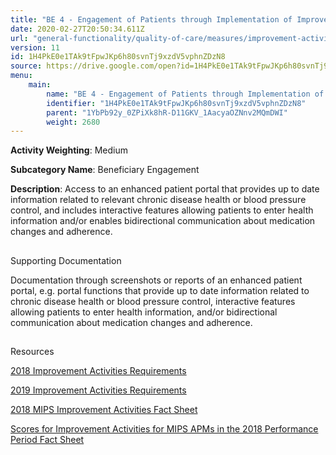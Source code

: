 ```yaml
---
title: "BE 4 - Engagement of Patients through Implementation of Improvements in Patient Portal"
date: 2020-02-27T20:50:34.611Z
url: "general-functionality/quality-of-care/measures/improvement-activities-measures/2018-improvement-acti_74.html"
version: 11
id: 1H4PkE0e1TAk9tFpwJKp6h80svnTj9xzdV5vphnZDzN8
source: https://drive.google.com/open?id=1H4PkE0e1TAk9tFpwJKp6h80svnTj9xzdV5vphnZDzN8
menu:
    main:
        name: "BE 4 - Engagement of Patients through Implementation of Improvements in Patient Portal"
        identifier: "1H4PkE0e1TAk9tFpwJKp6h80svnTj9xzdV5vphnZDzN8"
        parent: "1YbPb92y_0ZPiXk8hR-D11GKV_1AacyaOZNnv2MQmDWI"
        weight: 2680
---
```









**Activity Weighting**: Medium

**Subcategory Name**: Beneficiary Engagement

**Description**: Access to an enhanced patient portal that provides up to date information related to relevant chronic disease health or blood pressure control, and includes interactive features allowing patients to enter health information and/or enables bidirectional communication about medication changes and adherence.







## 

Supporting Documentation

Documentation through screenshots or reports of an enhanced patient portal, e.g. portal functions that provide up to date information related to chronic disease health or blood pressure control, interactive features allowing patients to enter health information, and/or bidirectional communication about medication changes and adherence.







## 

Resources

[2018 Improvement Activities Requirements](https://qpp.cms.gov/mips/improvement-activities?py=2018)

[2019 Improvement Activities Requirements](https://qpp.cms.gov/mips/improvement-activities?py=2019)

[2018 MIPS Improvement Activities Fact Sheet](https://qpp.cms.gov/resource/2018%20MIPS%20Improvement%20Activities%20Fact%20Sheet)

[Scores for Improvement Activities for MIPS APMs in the 2018 Performance Period Fact Sheet](https://qpp.cms.gov/resource/2018%20MIPS%20APMs%20improvement%20Activities%20scores%20fact%20sheet)

